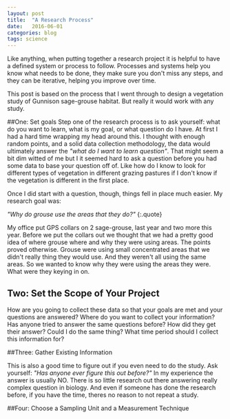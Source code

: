 ```yaml
---
layout: post
title:  "A Research Process"
date:   2016-06-01
categories: blog 
tags: science 
---
```


Like anything, when putting together a research project it is helpful to have a defined system or process to follow.  Processes and systems help you know what needs to be done, they make sure you don't miss any steps, and they can be iterative, helping you improve over time. 

This post is based on the process that I went through to design a vegetation study of Gunnison sage-grouse habitat. But really it would work with any study.    

##One: Set goals
Step one of the research process is to ask yourself: what do you want to learn, what is my goal, or what question do I have.  At first I had a hard time wrapping my head around this.  I thought with enough random points, and a solid data collection methodology, the data would ultimately answer the *"what do I want to learn question"*.  That might seem a bit dim witted of me but I it seemed hard to ask a question before you had some data to base your question off of.  Like how do I know to look for different types of vegetation in different grazing pastures if I don't know if the vegetation is different in the first place. 

Once I did start with a question, though, things fell in place much easier.  My research goal was: 

*"Why do grouse use the areas that they do?"*
{:.quote}

My office put GPS collars on 2 sage-grouse, last year and two more this year.  Before we put the collars out we thought that we had a pretty good idea of where grouse where and why they were using areas. The points proved otherwise.  Grouse were using small concentrated areas that we didn't really thing they would use.  And they weren't all using the same areas.  So we wanted to know why they were using the areas they were.  What were they keying in on.

## Two: Set the Scope of Your Project

How are you going to collect these data so that your goals are met and your questions are answered? Where do you want to collect your information? Has anyone tried to answer the same questions before? How did they get their answer?  Could I do the same thing? What time period should I collect this information for?   

##Three: Gather Existing Information

This is also a good time to figure out if you even need to do the study. Ask yourself: *"Has anyone ever figure this out before?"*  In my experience the answer is usually NO.  There is so little research out there answering really complex question in biology.  And even if someone has done the research before, if you have the time, theres no reason to not repeat a study. 

##Four: Choose a Sampling Unit and a Measurement Technique





